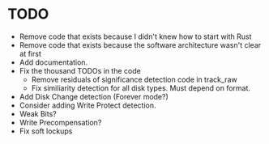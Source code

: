 # TODO

* Remove code that exists because I didn't knew how to start with Rust
* Remove code that exists because the software architecture wasn't clear at first
* Add documentation.
* Fix the thousand TODOs in the code
    * Remove residuals of significance detection code in track_raw
    * Fix similiarity detection for all disk types. Must depend on format.
* Add Disk Change detection (Forever mode?)
* Consider adding Write Protect detection.
* Weak Bits?
* Write Precompensation?
* Fix soft lockups